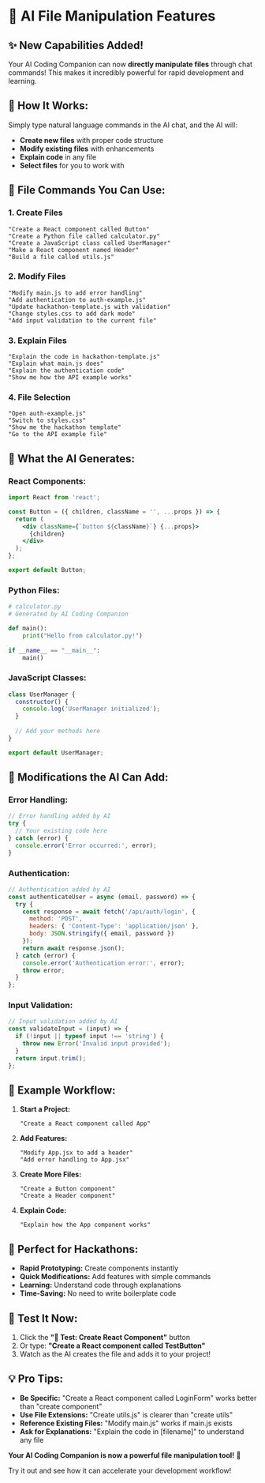 # 🚀 AI File Manipulation Features

## ✨ **New Capabilities Added!**

Your AI Coding Companion can now **directly manipulate files** through chat commands! This makes it incredibly powerful for rapid development and learning.

## 🎯 **How It Works:**

Simply type natural language commands in the AI chat, and the AI will:
- **Create new files** with proper code structure
- **Modify existing files** with enhancements
- **Explain code** in any file
- **Select files** for you to work with

## 📝 **File Commands You Can Use:**

### **1. Create Files**
```
"Create a React component called Button"
"Create a Python file called calculator.py"
"Create a JavaScript class called UserManager"
"Make a React component named Header"
"Build a file called utils.js"
```

### **2. Modify Files**
```
"Modify main.js to add error handling"
"Add authentication to auth-example.js"
"Update hackathon-template.js with validation"
"Change styles.css to add dark mode"
"Add input validation to the current file"
```

### **3. Explain Files**
```
"Explain the code in hackathon-template.js"
"Explain what main.js does"
"Explain the authentication code"
"Show me how the API example works"
```

### **4. File Selection**
```
"Open auth-example.js"
"Switch to styles.css"
"Show me the hackathon template"
"Go to the API example file"
```

## 🎨 **What the AI Generates:**

### **React Components:**
```jsx
import React from 'react';

const Button = ({ children, className = '', ...props }) => {
  return (
    <div className={`button ${className}`} {...props}>
      {children}
    </div>
  );
};

export default Button;
```

### **Python Files:**
```python
# calculator.py
# Generated by AI Coding Companion

def main():
    print("Hello from calculator.py!")
    
if __name__ == "__main__":
    main()
```

### **JavaScript Classes:**
```javascript
class UserManager {
  constructor() {
    console.log('UserManager initialized');
  }
  
  // Add your methods here
}

export default UserManager;
```

## 🔧 **Modifications the AI Can Add:**

### **Error Handling:**
```javascript
// Error handling added by AI
try {
  // Your existing code here
} catch (error) {
  console.error('Error occurred:', error);
}
```

### **Authentication:**
```javascript
// Authentication added by AI
const authenticateUser = async (email, password) => {
  try {
    const response = await fetch('/api/auth/login', {
      method: 'POST',
      headers: { 'Content-Type': 'application/json' },
      body: JSON.stringify({ email, password })
    });
    return await response.json();
  } catch (error) {
    console.error('Authentication error:', error);
    throw error;
  }
};
```

### **Input Validation:**
```javascript
// Input validation added by AI
const validateInput = (input) => {
  if (!input || typeof input !== 'string') {
    throw new Error('Invalid input provided');
  }
  return input.trim();
};
```

## 🚀 **Example Workflow:**

1. **Start a Project:**
   ```
   "Create a React component called App"
   ```

2. **Add Features:**
   ```
   "Modify App.jsx to add a header"
   "Add error handling to App.jsx"
   ```

3. **Create More Files:**
   ```
   "Create a Button component"
   "Create a Header component"
   ```

4. **Explain Code:**
   ```
   "Explain how the App component works"
   ```

## 🎯 **Perfect for Hackathons:**

- **Rapid Prototyping:** Create components instantly
- **Quick Modifications:** Add features with simple commands
- **Learning:** Understand code through explanations
- **Time-Saving:** No need to write boilerplate code

## 🧪 **Test It Now:**

1. Click the **"🧪 Test: Create React Component"** button
2. Or type: **"Create a React component called TestButton"**
3. Watch as the AI creates the file and adds it to your project!

## 💡 **Pro Tips:**

- **Be Specific:** "Create a React component called LoginForm" works better than "create component"
- **Use File Extensions:** "Create utils.js" is clearer than "create utils"
- **Reference Existing Files:** "Modify main.js" works if main.js exists
- **Ask for Explanations:** "Explain the code in [filename]" to understand any file

**Your AI Coding Companion is now a powerful file manipulation tool!** 🎉

Try it out and see how it can accelerate your development workflow!

